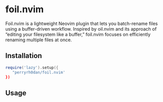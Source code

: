 # foil.nvim

Foil.nvim is a lightweight Neovim plugin that lets you batch-rename files using a buffer-driven workflow. Inspired by oil.nvim and its approach of “editing your filesystem like a buffer,” foil.nvim focuses on efficiently renaming multiple files at once.

## Installation

```lua
require('lazy').setup({
   "perryrh0dan/foil.nvim'
})
```

## Usage
